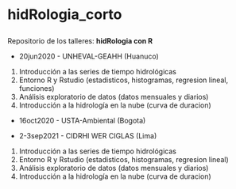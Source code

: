 # hidRologia_corto <p>
Repositorio de los talleres: **hidRologia con R**
- 20jun2020 - UNHEVAL-GEAHH (Huanuco)<p>
1. Introducción a las series de tiempo hidrológicas
2. Entorno R y Rstudio (estadisticos, histogramas, regresion lineal, funciones)
3. Análisis exploratorio de datos (datos mensuales y diarios)
4. Introducción a la hidrología en la nube (curva de duracion)
- 16oct2020 - USTA-Ambiental (Bogota)<p>
- 2-3sep2021 - CIDRHI WER CIGLAS (Lima)<p>
1. Introducción a las series de tiempo hidrológicas
2. Entorno R y Rstudio (estadisticos, histogramas, regresion lineal)
3. Análisis exploratorio de datos (datos mensuales y diarios)
4. Introducción a la hidrología en la nube (curva de duracion)

